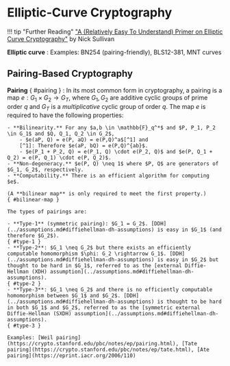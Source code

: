 # Elliptic-Curve Cryptography

!!! tip "Further Reading"
    ["A (Relatively Easy To Understand) Primer on Elliptic Curve Cryptography"](https://blog.cloudflare.com/a-relatively-easy-to-understand-primer-on-elliptic-curve-cryptography/) by Nick Sullivan

**Elliptic curve**
: Examples: BN254 (pairing-friendly), BLS12-381, MNT curves

## Pairing-Based Cryptography

**Pairing** { #pairing }
: In its most common form in cryptography, a pairing is a map $e: G_1 \times G_2 \rightarrow G_T$, where $G_1, G_2$ are additive cyclic groups of prime order $q$ and $G_T$ is a *multiplicative* cyclic group of order $q$. The map $e$ is required to have the following properties:

    - **Bilinearity.** For any $a,b \in \mathbb{F}_q^*$ and $P, P_1, P_2 \in G_1$ and $Q, Q_1, Q_2 \in G_2$,
        - $e(aP, Q) = e(P, aQ) = e(P,Q)^a$[^1] and
        [^1]: Therefore $e(aP, bQ) = e(P,Q)^{ab}$.
        - $e(P_1 + P_2, Q) = e(P_1, Q) \cdot e(P_2, Q)$ and $e(P, Q_1 + Q_2) = e(P, Q_1) \cdot e(P, Q_2)$.
    - **Non-degeneracy.** $e(P, Q) \neq 1$ where $P, Q$ are generators of $G_1, G_2$, respectively.
    - **Computability.** There is an efficient algorithm for computing $e$.

    (A **bilinear map** is only required to meet the first property.)
    { #bilinear-map }

    The types of pairings are:

    - **Type-1** (symmetric pairing): $G_1 = G_2$. [DDH](../assumptions.md#diffiehellman-dh-assumptions) is easy in $G_1$ (and therefore $G_2$).  
    { #type-1 }
    - **Type-2**: $G_1 \neq G_2$ but there exists an efficiently computable homomorphism $\phi: G_2 \rightarrow G_1$. [DDH](../assumptions.md#diffiehellman-dh-assumptions) is easy in $G_2$ but thought to be hard in $G_1$, referred to as the [external Diffie-Hellman (XDH) assumption](../assumptions.md#diffiehellman-dh-assumptions).  
    { #type-2 }
    - **Type-3**: $G_1 \neq G_2$ and there is no efficiently computable homomorphism between $G_1$ and $G_2$. [DDH](../assumptions.md#diffiehellman-dh-assumptions) is thought to be hard in both $G_1$ and $G_2$, referred to as the [symmetric external Diffie-Hellman (SXDH) assumption](../assumptions.md#diffiehellman-dh-assumptions).  
    { #type-3 }

    Examples: [Weil pairing](https://crypto.stanford.edu/pbc/notes/ep/pairing.html), [Tate pairing](https://crypto.stanford.edu/pbc/notes/ep/tate.html), [Ate pairing](https://eprint.iacr.org/2006/110)